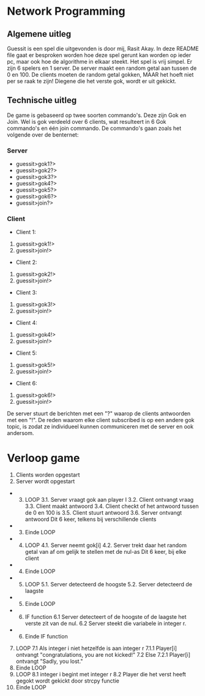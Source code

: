 # Network Programming
## Algemene uitleg
Guessit is een spel die uitgevonden is door mij, Rasit Akay. In deze README file gaat er besproken worden hoe deze spel gerunt kan worden op ieder pc, maar ook hoe de algorithme in elkaar steekt.
Het spel is vrij simpel. Er zijn 6 spelers en 1 server. De server maakt een random getal aan tussen de 0 en 100. De clients moeten de random getal gokken, MAAR het hoeft niet per se raak te zijn! Diegene die het verste gok, wordt er uit gekickt.

## Technische uitleg
De game is gebaseerd op twee soorten commando's. Deze zijn Gok en Join. Wel is gok verdeeld over 6 clients, wat resulteert in 6 Gok commando's en één join commando. De commando's gaan zoals het volgende over de benternet:
### Server
- guessit>gok1?>
- guessit>gok2?>
- guessit>gok3?>
- guessit>gok4?>
- guessit>gok5?>
- guessit>gok6?>
- guessit>join?>
### Client
- Client 1:
1. guessit>gok1!>
2. guessit>join!>
- Client 2:
1. guessit>gok2!>
2. guessit>join!>
- Client 3:
1. guessit>gok3!>
2. guessit>join!>
- Client 4:
1. guessit>gok4!>
2. guessit>join!>
- Client 5:
1. guessit>gok5!>
2. guessit>join!>
- Client 6:
1. guessit>gok6!>
2. guessit>join!>

De server stuurt de berichten met een "?" waarop de clients antwoorden met een "!". De reden waarom elke client subscribed is op een andere gok topic, is zodat ze individueel kunnen communiceren met de server en ook andersom.

# Verloop game
1. Clients worden opgestart
2. Server wordt opgestart
- 3. LOOP
3.1. Server vraagt gok aan player I
3.2. Client ontvangt vraag
3.3. Client maakt antwoord
3.4. Client checkt of het antwoord tussen de 0 en 100 is
3.5. Client stuurt antwoord
3.6. Server ontvangt antwoord
Dit 6 keer, telkens bij verschillende clients
- 3. Einde LOOP
- 4. LOOP
4.1. Server neemt gok[i]
4.2. Server trekt daar het random getal van af om gelijk te stellen met de nul-as
Dit 6 keer, bij elke client
- 4. Einde LOOP
- 5. LOOP
5.1. Server detecteerd de hoogste
5.2. Server detecteerd de laagste
- 5. Einde LOOP
- 6. IF function
6.1 Server detecteert of de hoogste of de laagste het verste zit van de nul.
6.2 Server steekt die variabele in integer r.
- 6. Einde IF function
7. LOOP
7.1 Als integer i niet hetzelfde is aan integer r
7.1.1 Player[i] ontvangt "congratulations, you are not kicked!"
7.2 Else
7.2.1 Player[i] ontvangt "Sadly, you lost."
7. Einde LOOP
8. LOOP
8.1 integer i begint met integer r
8.2 Player die het verst heeft gegokt wordt gekickt door strcpy functie
8. Einde LOOP
